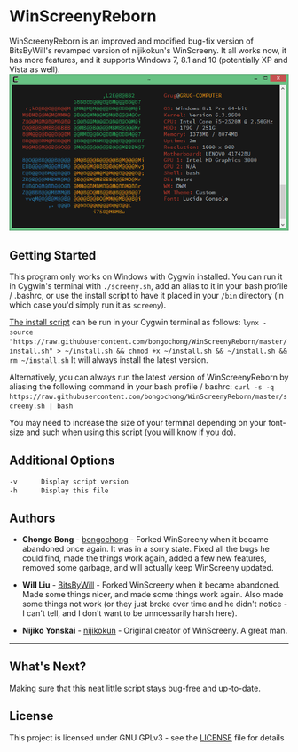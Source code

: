 # WinScreenyReborn
WinScreenyReborn is an improved and modified bug-fix version of BitsByWill's revamped version of nijikokun's WinScreeny. It all works now, it has more features, and it supports Windows 7, 8.1 and 10 (potentially XP and Vista as well).
![WinScreenyReborn](winscreeny08.png)

## Getting Started
This program only works on Windows with Cygwin installed. You can run it in Cygwin's terminal with `./screeny.sh`, add an alias to it in your bash profile / .bashrc, or use the install script to have it placed in your `/bin` directory (in which case you'd simply run it as `screeny`).
  
[The install script](https://raw.githubusercontent.com/bongochong/WinScreenyReborn/master/install.sh) can be run in your Cygwin terminal as follows: `lynx -source "https://raw.githubusercontent.com/bongochong/WinScreenyReborn/master/install.sh" > ~/install.sh && chmod +x ~/install.sh && ~/install.sh && rm ~/install.sh` It will always install the latest version.

Alternatively, you can always run the latest version of WinScreenyReborn by aliasing the following command in your bash profile / bashrc: `curl -s -q https://raw.githubusercontent.com/bongochong/WinScreenyReborn/master/screeny.sh | bash`

You may need to increase the size of your terminal depending on your font-size and such when using this script (you will know if you do).
  
## Additional Options
	-v		Display script version
	-h		Display this file

## Authors
* **Chongo Bong** - [bongochong](https://github.com/bongochong) - Forked WinScreeny when it became abandoned once again. It was in a sorry state. Fixed all the bugs he could find, made the things work again, added a few new features, removed some garbage, and will actually keep WinScreeny updated.

* **Will Liu** - [BitsByWill](https://github.com/BitsByWill) - Forked WinScreeny when it became abandoned. Made some things nicer, and made some things work again. Also made some things not work (or they just broke over time and he didn't notice - I can't tell, and I don't want to be unncessarily harsh here).

* **Nijiko Yonskai** - [nijikokun](https://github.com/nijikokun) - Original creator of WinScreeny. A great man.

---

## What's Next?
Making sure that this neat little script stays bug-free and up-to-date.

## License
This project is licensed under GNU GPLv3 - see the [LICENSE](LICENSE) file for details
